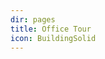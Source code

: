 ```yaml
---
dir: pages
title: Office Tour
icon: BuildingSolid
---
```


<script>
  import Office from '../office/+page.svelte';
  import { Img, Heading, P } from 'flowbite-svelte'
</script>

<Office />